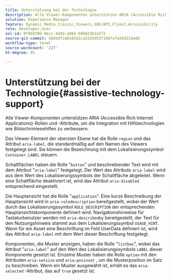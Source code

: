 ```yaml
---
title: Unterstützung bei der Technologie
description: Alle Viewer-Komponenten unterstützen ARIA (Accessible Rich Internet Applications)-Rollen und -Attribute, um die Integration mit Hilfstechnologien wie Bildschirmlesehilfen zu verbessern.
solution: Experience Manager
feature: Dynamic Media Classic,Viewers,SDK/API,Flyout,Accessibility
role: Developer,User
exl-id: 0f96939b-0ecc-4d4d-a084-60b023b2a5f2
source-git-commit: 50dddf148345d2ca5243d5d7108fefa56d23dad6
workflow-type: tm+mt
source-wordcount: '227'
ht-degree: 0%

---
```


# Unterstützung bei der Technologie{#assistive-technology-support}

Alle Viewer-Komponenten unterstützen ARIA (Accessible Rich Internet Applications)-Rollen und -Attribute, um die Integration mit Hilfstechnologien wie Bildschirmlesehilfen zu verbessern.

Das Viewer-Element der obersten Ebene hat die Rolle `region` und das Attribut `aria-label`, die standardmäßig auf den Namen des Viewers festgelegt sind. Sie können die Bezeichnung mit dem Lokalisierungssymbol `Container.LABEL` steuern.

Schaltflächen haben die Rolle &quot;`button`&quot; und beschreibender Text wird mit dem Attribut &quot;`aria-label`&quot; festgelegt. Der Wert des Attributs `aria-label` wird aus dem Wert des Lokalisierungssymbols der Schaltfläche abgeleitet. Wenn eine Schaltfläche deaktiviert ist, wird das Attribut `aria-disabled` entsprechend eingestellt.

Die Hauptansicht hat die Rolle &quot;`application`&quot;. Eine kurze Beschreibung der Hauptansicht wird in `aria-roledescription` bereitgestellt, wobei der Wert durch das Lokalisierungssymbol `ROLE_DESCRIPTION` der entsprechenden Hauptansichtskomponente definiert wird. Navigationshinweise für Tastaturbenutzer werden mit `aria-describedby` bereitgestellt, der Text für den Nutzungshinweis stammt aus dem Lokalisierungssymbol `USAGE_HINT`. Wenn für ein Asset eine Beschriftung im Feld UserData definiert ist, wird das Attribut `aria-label` mit dem Wert dieser Beschriftung festgelegt.

Komponenten, die Muster anzeigen, haben die Rolle &quot;`listbox`&quot;, wobei das Attribut &quot;`aria-label`&quot; auf den Wert des Lokalisierungssymbols `LABEL` dieser Komponente gesetzt ist. Einzelne Muster haben die Rolle `option` mit den Attributen `aria-setsize` und `aria-posinset` , um die Musterposition im Satz zu beschreiben. Wenn ein Muster ausgewählt ist, erhält es das `aria-selected` -Attribut, das auf `true` gesetzt ist.
